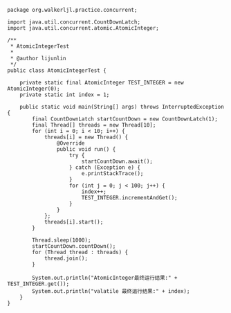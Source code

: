     package org.walkerljl.practice.concurrent;
    
    import java.util.concurrent.CountDownLatch;
    import java.util.concurrent.atomic.AtomicInteger;
    
    /**
     * AtomicIntegerTest
     *
     * @author lijunlin
     */
    public class AtomicIntegerTest {
    
        private static final AtomicInteger TEST_INTEGER = new AtomicInteger(0);
        private static int index = 1;
    
        public static void main(String[] args) throws InterruptedException {
            final CountDownLatch startCountDown = new CountDownLatch(1);
            final Thread[] threads = new Thread[10];
            for (int i = 0; i < 10; i++) {
                threads[i] = new Thread() {
                    @Override
                    public void run() {
                        try {
                            startCountDown.await();
                        } catch (Exception e) {
                            e.printStackTrace();
                        }
                        for (int j = 0; j < 100; j++) {
                            index++;
                            TEST_INTEGER.incrementAndGet();
                        }
                    }
                };
                threads[i].start();
            }
    
            Thread.sleep(1000);
            startCountDown.countDown();
            for (Thread thread : threads) {
                thread.join();
            }
    
            System.out.println("AtomicInteger最终运行结果:" + TEST_INTEGER.get());
            System.out.println("valatile 最终运行结果:" + index);
        }
    }
